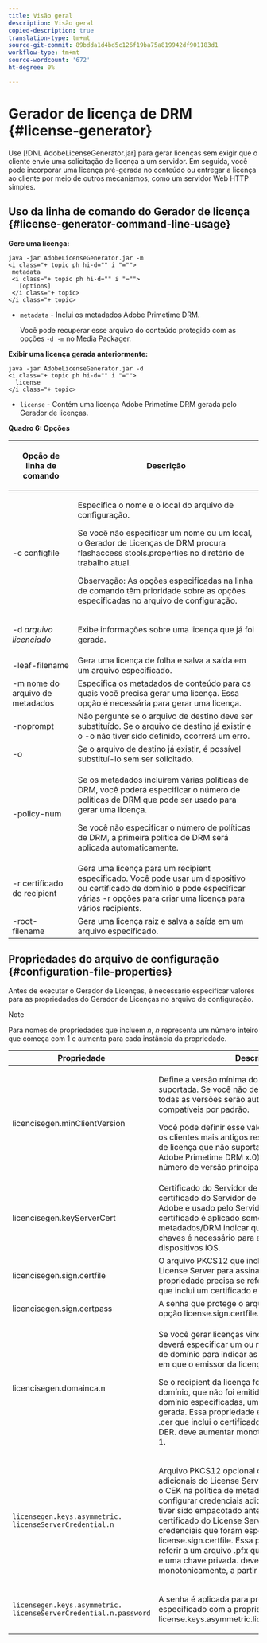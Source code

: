 ```yaml
---
title: Visão geral
description: Visão geral
copied-description: true
translation-type: tm+mt
source-git-commit: 89bdda1d4bd5c126f19ba75a819942df901183d1
workflow-type: tm+mt
source-wordcount: '672'
ht-degree: 0%

---
```



# Gerador de licença de DRM {#license-generator}

Use [!DNL AdobeLicenseGenerator.jar] para gerar licenças sem exigir que o cliente envie uma solicitação de licença a um servidor. Em seguida, você pode incorporar uma licença pré-gerada no conteúdo ou entregar a licença ao cliente por meio de outros mecanismos, como um servidor Web HTTP simples.

## Uso da linha de comando do Gerador de licença {#license-generator-command-line-usage}

**Gere uma licença:**

```
java -jar AdobeLicenseGenerator.jar -m 
<i class="+ topic ph hi-d="" i "="">
 metadata 
 <i class="+ topic ph hi-d="" i "="">
   [options]
 </i class="+ topic>
</i class="+ topic>
```

* `metadata` - Inclui os metadados Adobe Primetime DRM.

   Você pode recuperar esse arquivo do conteúdo protegido com as opções `-d -m` no Media Packager.

**Exibir uma licença gerada anteriormente:**

```
java -jar AdobeLicenseGenerator.jar -d 
<i class="+ topic ph hi-d="" i "="">
  license
</i class="+ topic>
```

* `license` - Contém uma licença Adobe Primetime DRM gerada pelo Gerador de licenças.

**Quadro 6: Opções**

<table frame="all" colsep="1" rowsep="1" class="+ topic/table adobe-d/table " id="table_skr_vry_n4">  
 <thead class="- topic/thead "> 
  <tr rowsep="1" class="- topic/row "> 
   <th colname="1" class="- topic/entry entry"> <p class="- topic/p ">Opção de linha de comando </p> </th> 
   <th colname="2" class="- topic/entry entry"> <p class="- topic/p ">Descrição </p> </th> 
  </tr> 
 </thead>
 <tbody class="- topic/tbody "> 
  <tr rowsep="1" class="- topic/row "> 
   <td colname="1" class="- topic/entry "><span class="+ topic/ph pr-d/codeph codeph">-c configfile</span> </td> 
   <td colname="2" class="- topic/entry "> <p class="- topic/p ">Especifica o nome e o local do arquivo de configuração. </p> <p class="- topic/p ">Se você não especificar um nome ou um local, o Gerador de Licenças de DRM procura <span class="filepath"> flashaccess stools.properties</span> no diretório de trabalho atual. </p> <p>Observação:  As opções especificadas na linha de comando têm prioridade sobre as opções especificadas no arquivo de configuração. </p> </td> 
  </tr> 
  <tr rowsep="1" class="- topic/row "> 
   <td colname="1" class="- topic/entry "> <p class="- topic/p ">-d <i class="+ topic/ph hi-d/i "><span class="+ topic/ph pr-d/codeph codeph"> arquivo licenciado</span></i> </p> </td> 
   <td colname="2" class="- topic/entry "> Exibe informações sobre uma licença que já foi gerada. </td> 
  </tr> 
  <tr rowsep="1" class="- topic/row "> 
   <td colname="1" class="- topic/entry "><span class="+ topic/ph pr-d/codeph codeph">-leaf-filename</span> </td> 
   <td colname="2" class="- topic/entry "> Gera uma licença de folha e salva a saída em um arquivo especificado. </td> 
  </tr> 
  <tr rowsep="1" class="- topic/row "> 
   <td colname="1" class="- topic/entry "><span class="+ topic/ph pr-d/codeph codeph">-m nome do arquivo de metadados</span> </td> 
   <td colname="2" class="- topic/entry "> Especifica os metadados de conteúdo para os quais você precisa gerar uma licença. Essa opção é necessária para gerar uma licença. </td> 
  </tr> 
  <tr rowsep="1" class="- topic/row "> 
   <td colname="1" class="- topic/entry "><span class="codeph"> -noprompt</span> </td> 
   <td colname="2" class="- topic/entry ">Não pergunte se o arquivo de destino deve ser substituído. Se o arquivo de destino já existir e o <span class="codeph"> -o</span> não tiver sido definido, ocorrerá um erro. </td> 
  </tr> 
  <tr rowsep="1" class="- topic/row "> 
   <td colname="1" class="- topic/entry "><span class="codeph"> -o</span> </td> 
   <td colname="2" class="- topic/entry "> Se o arquivo de destino já existir, é possível substituí-lo sem ser solicitado. </td> 
  </tr> 
  <tr rowsep="1" class="- topic/row "> 
   <td colname="1" class="- topic/entry "><span class="+ topic/ph pr-d/codeph codeph">-policy-num</span> </td> 
   <td colname="2" class="- topic/entry "> <p>Se os metadados incluírem várias políticas de DRM, você poderá especificar o número de políticas de DRM que pode ser usado para gerar uma licença. </p> <p>Se você não especificar o número de políticas de DRM, a primeira política de DRM será aplicada automaticamente. </p> </td> 
  </tr> 
  <tr rowsep="1" class="- topic/row "> 
   <td colname="1" class="- topic/entry "><span class="+ topic/ph pr-d/codeph codeph">-r certificado de recipient</span> </td> 
   <td colname="2" class="- topic/entry ">Gera uma licença para um recipient especificado. Você pode usar um dispositivo ou certificado de domínio e pode especificar várias <span class="+ topic/ph pr-d/codeph codeph"> -r </span>opções para criar uma licença para vários recipients. </td> 
  </tr> 
  <tr rowsep="0" class="- topic/row "> 
   <td colname="1" class="- topic/entry "><span class="+ topic/ph pr-d/codeph codeph">-root-filename</span> </td> 
   <td colname="2" class="- topic/entry "> Gera uma licença raiz e salva a saída em um arquivo especificado. </td> 
  </tr> 
 </tbody> 
</table>

## Propriedades do arquivo de configuração {#configuration-file-properties}

Antes de executar o Gerador de Licenças, é necessário especificar valores para as propriedades do Gerador de Licenças no arquivo de configuração.

>[!NOTE]
>
>Para nomes de propriedades que incluem *n*, *n* representa um número inteiro que começa com 1 e aumenta para cada instância da propriedade.

<table frame="all" colsep="1" rowsep="1" class="+ topic/table adobe-d/table " id="table_qk1_rry_n4"> 
 <thead class="- topic/thead "> 
  <tr rowsep="1" class="- topic/row "> 
   <th colname="1" class="- topic/entry entry"> Propriedade </th> 
   <th colname="2" class="- topic/entry entry"> Descrição </th> 
  </tr> 
 </thead>
 <tbody class="- topic/tbody "> 
  <tr rowsep="1" class="- topic/row "> 
   <td colname="1" class="- topic/entry "><span class="+ topic/ph pr-d/codeph codeph"> licencisegen.minClientVersion</span> </td> 
   <td colname="2" class="- topic/entry "> <p>Define a versão mínima do cliente atualmente suportada. Se você não definir essa propriedade, todas as versões serão automaticamente compatíveis por padrão. </p> <p>Você pode definir esse valor para controlar como os clientes mais antigos respondem aos requisitos de licença que não suportam. Especifique <span class="codeph"> x</span> (para Adobe Primetime DRM x.0) onde <span class="codeph"> x</span> representa um número de versão principal. </p> </td> 
  </tr> 
  <tr rowsep="1" class="- topic/row "> 
   <td colname="1" class="- topic/entry "><span class="+ topic/ph pr-d/codeph codeph"> licencisegen.keyServerCert</span> </td> 
   <td colname="2" class="- topic/entry "> Certificado do Servidor de Chave, que é um certificado do Servidor de Licenças emitido pelo Adobe e usado pelo Servidor de Chave. Esse certificado é aplicado somente se a política de metadados/DRM indicar que um Servidor de chaves é necessário para entrega de chaves a dispositivos iOS. </td> 
  </tr> 
  <tr rowsep="1" class="- topic/row "> 
   <td colname="1" class="- topic/entry "><span class="+ topic/ph pr-d/codeph codeph"> licencisegen.sign.certfile</span> </td> 
   <td colname="2" class="- topic/entry "> O arquivo PKCS12 que inclui as credenciais do License Server para assinatura de licenças. Essa propriedade precisa se referir a um arquivo .pfx que inclui um certificado e uma chave privada. </td> 
  </tr> 
  <tr rowsep="1" class="- topic/row "> 
   <td colname="1" class="- topic/entry "><span class="+ topic/ph pr-d/codeph codeph"> licencisegen.sign.certpass</span> </td> 
   <td colname="2" class="- topic/entry ">A senha que protege o arquivo especificado com a opção <span class="+ topic/ph pr-d/codeph codeph"> license.sign.certfile</span>. </td> 
  </tr> 
  <tr rowsep="1" class="- topic/row "> 
   <td colname="1" class="- topic/entry "><span class="+ topic/ph pr-d/codeph codeph">licencisegen.domainca.n</span> </td> 
   <td colname="2" class="- topic/entry "> <p>Se você gerar licenças vinculadas a domínio, deverá especificar um ou mais certificados de CA de domínio para indicar as autoridades de domínio em que o emissor da licença pode confiar. </p> <p>Se o recipient da licença for um certificado de domínio, que não foi emitido por uma das CAs de domínio especificadas, uma licença não poderá ser gerada. Essa propriedade especifica um arquivo <span class="filepath"> .cer</span> que inclui o certificado no formato PEM ou DER. <span class="codeph"></span> deve aumentar monotonicamente, a partir de 1. </p> </td> 
  </tr> 
  <tr rowsep="1" class="- topic/row "> 
   <td colname="1" class="- topic/entry "> 
    <code>licensegen.keys.asymmetric. licenseServerCredential.n</code>
   </td> 
   <td colname="2" class="- topic/entry "> <p class="- topic/p ">Arquivo PKCS12 opcional que inclui credenciais adicionais do License Server para descriptografar o CEK na política de metadados e DRM. Você pode configurar credenciais adicionais se o conteúdo tiver sido empacotado anteriormente com um certificado do License Server diferente daquelas credenciais que foram especificadas com <span class="codeph"> license.sign.certfile</span>. Essa propriedade precisa se referir a um arquivo <span class="filepath"> .pfx</span> que inclua um certificado e uma chave privada. <span class="codeph"></span> deve aumentar monotonicamente, a partir de 1. </p> </td> 
  </tr> 
  <tr rowsep="0" class="- topic/row "> 
   <td colname="1" class="- topic/entry "> 
    <code>licensegen.keys.asymmetric. licenseServerCredential.n.password</code>
   </td> 
   <td colname="2" class="- topic/entry "> <p>A senha é aplicada para proteger o arquivo especificado com a propriedade <span class="+ topic/ph pr-d/codeph codeph"> license.keys.asymmetric.licenseServerCredential.n</span>. </p> </td> 
  </tr> 
 </tbody> 
</table>